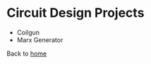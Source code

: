 # Circuit Design Projects

- Coilgun
- Marx Generator

Back to [home](https://areich128.github.io/README.html)

